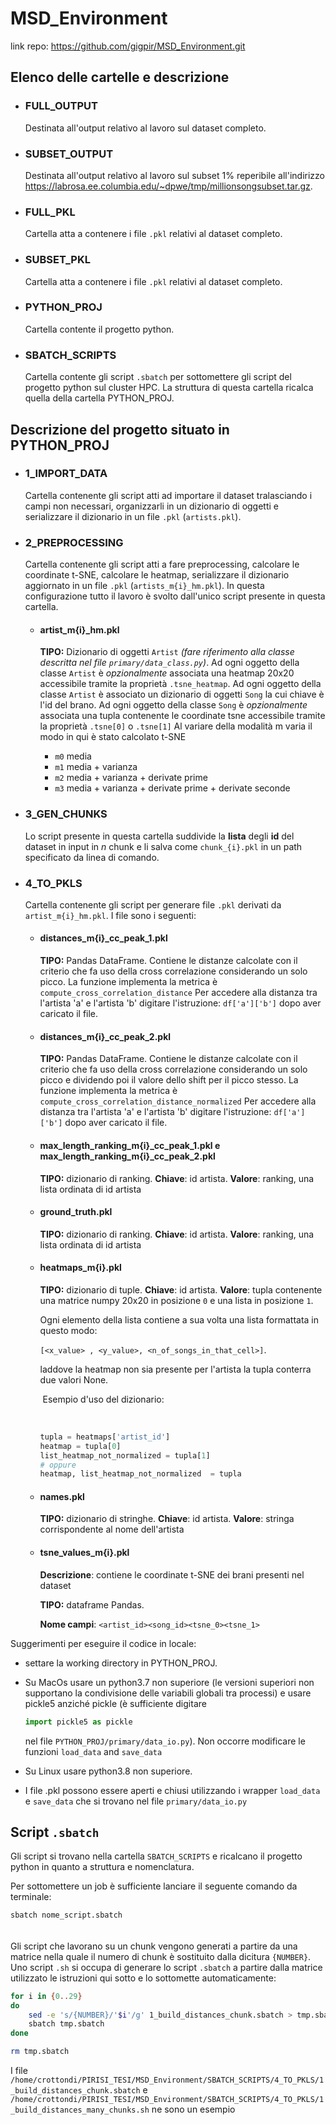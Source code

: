 # MSD_Environment

link repo: https://github.com/gigpir/MSD_Environment.git

## Elenco delle cartelle e descrizione

- ### FULL_OUTPUT 
  
  Destinata all'output relativo al lavoro sul dataset completo.
  
- ### SUBSET_OUTPUT
  
  Destinata all'output relativo al lavoro sul subset 1% reperibile all'indirizzo
  https://labrosa.ee.columbia.edu/~dpwe/tmp/millionsongsubset.tar.gz.
  
- ### FULL_PKL 
  
  Cartella atta a contenere i file `.pkl` relativi al dataset completo.
- ### SUBSET_PKL 
  
  Cartella atta a contenere i file `.pkl` relativi al dataset completo.
- ### PYTHON_PROJ 
  
  Cartella contente il progetto python.
- ### SBATCH_SCRIPTS 
  
  Cartella contente gli script `.sbatch` per sottomettere gli script del progetto
  python sul cluster HPC. La struttura di questa cartella ricalca quella della cartella 
  PYTHON_PROJ.

## Descrizione del progetto situato in PYTHON_PROJ

- ### 1_IMPORT_DATA
  
  Cartella contenente gli script atti ad importare il dataset tralasciando i campi non necessari, organizzarli in un dizionario
  di oggetti e serializzare il dizionario in un file `.pkl` (`artists.pkl`). 
  
- ### 2_PREPROCESSING

  Cartella contenente gli script atti a fare preprocessing, calcolare le coordinate t-SNE, calcolare le heatmap, 
  serializzare il dizionario aggiornato in un file `.pkl` (`artists_m{i}_hm.pkl`). In questa configurazione tutto il lavoro
  è svolto dall'unico script presente in questa cartella.

  - #### artist_m{i}_hm.pkl
    **TIPO:** Dizionario di oggetti `Artist` _(fare riferimento alla classe descritta nel file `primary/data_class.py`)_.
    Ad ogni oggetto della classe `Artist` è _opzionalmente_ associata una heatmap 20x20 accessibile tramite la proprietà `.tsne_heatmap`.
    Ad ogni oggetto della classe `Artist` è associato un dizionario di oggetti `Song` la cui chiave è l'id del brano.
    Ad ogni oggetto della classe `Song` è _opzionalmente_ associata una tupla contenente le coordinate tsne accessibile tramite la proprietà `.tsne[0]` o `.tsne[1]`
    Al variare della modalità m varia il modo in qui è stato calcolato t-SNE
    
    - `m0` media
    - `m1` media + varianza
    - `m2` media + varianza + derivate prime
    - `m3` media + varianza + derivate prime + derivate seconde  

- ### 3_GEN_CHUNKS
  
  Lo script presente in questa cartella suddivide la **lista** degli **id** del dataset in input 
  in _n_ chunk e li salva come `chunk_{i}.pkl` in un path specificato da linea di comando.
  
- ### 4_TO_PKLS
  
  Cartella contenente gli script per generare file `.pkl` derivati da `artist_m{i}_hm.pkl`.
  I file sono i seguenti:
  
  - #### distances_m{i}_cc_peak_1.pkl 
    **TIPO:** Pandas DataFrame.
    Contiene le distanze calcolate con il criterio
    che fa uso della cross correlazione considerando un solo picco.
    La funzione implementa la metrica è `compute_cross_correlation_distance`
    Per accedere alla distanza tra l'artista 'a' e l'artista 'b' digitare l'istruzione: `df['a']['b']` dopo aver caricato il file. 
  
  - #### distances_m{i}_cc_peak_2.pkl 
    **TIPO:** Pandas DataFrame.
    Contiene le distanze calcolate con il criterio
    che fa uso della cross correlazione considerando un solo picco e dividendo poi il valore dello shift per il picco stesso.
    La funzione implementa la metrica è `compute_cross_correlation_distance_normalized`
    Per accedere alla distanza tra l'artista 'a' e l'artista 'b' digitare l'istruzione: `df['a']['b']` dopo aver caricato il file.
  
  - #### max_length_ranking_m{i}\_cc_peak_1.pkl e max_length_ranking_m{i}_cc_peak_2.pkl
    **TIPO:** dizionario di ranking.
    **Chiave**: id artista.
    **Valore**: ranking, una lista ordinata di id artista 
    
  - #### ground_truth.pkl 
    **TIPO:** dizionario di ranking.
    **Chiave**: id artista.
    **Valore**: ranking, una lista ordinata di id artista 
  
  - #### heatmaps_m{i}.pkl
    **TIPO:** dizionario di tuple.
    **Chiave**: id artista.
    **Valore**: tupla contenente una matrice numpy 20x20 in posizione `0` e una lista in posizione `1`. 
    
    Ogni elemento della lista contiene a sua volta una lista formattata in questo modo: 
    
    `[<x_value> , <y_value>, <n_of_songs_in_that_cell>]`. 
    
     laddove la heatmap non sia presente per l'artista la tupla conterra due valori None.  
    
    ​	Esempio d'uso del dizionario: 
    
    ​	
    
    ```python
    tupla = heatmaps['artist_id']
    heatmap = tupla[0]
    list_heatmap_not_normalized = tupla[1]
    # oppure
    heatmap, list_heatmap_not_normalized  = tupla
    ```
    
  - #### names.pkl
    
    **TIPO:** dizionario di stringhe.
    **Chiave**: id artista.
    **Valore**: stringa corrispondente al nome dell'artista
    
  - #### tsne_values_m{i}.pkl
  
    **Descrizione**: contiene le coordinate t-SNE dei brani presenti nel dataset
  
    **TIPO:** dataframe Pandas.
  
    **Nome campi**: `<artist_id><song_id><tsne_0><tsne_1>`
  
    

Suggerimenti per eseguire il codice in locale: 

  - settare la working directory in PYTHON_PROJ.

  - Su MacOs usare un python3.7 non superiore (le versioni superiori non supportano la condivisione delle variabili globali tra processi) e usare pickle5 anziché pickle (è sufficiente digitare

    ```python
    import pickle5 as pickle
    ```

     nel file `PYTHON_PROJ/primary/data_io.py`). Non occorre modificare le funzioni `load_data` and `save_data`

  - Su Linux usare python3.8 non superiore.

  - I file .pkl possono essere aperti e chiusi utilizzando i wrapper `load_data` e `save_data` che si trovano nel file `primary/data_io.py`



## Script `.sbatch`

Gli script si trovano nella cartella `SBATCH_SCRIPTS` e ricalcano il progetto python in quanto a struttura e nomenclatura. 

Per sottomettere un job è sufficiente lanciare il seguente comando da terminale:

```bash
sbatch nome_script.sbatch
```

  ###### 

Gli script che lavorano su un chunk vengono generati a partire da una matrice nella quale il numero di chunk è sostituito dalla dicitura `{NUMBER}`. Uno script `.sh` si occupa di generare lo script  `.sbatch` a partire dalla matrice utilizzato le istruzioni qui sotto e lo sottomette automaticamente:

```bash
for i in {0..29}
do 
    sed -e 's/{NUMBER}/'$i'/g' 1_build_distances_chunk.sbatch > tmp.sbatch
    sbatch tmp.sbatch
done

rm tmp.sbatch
```

  I file `/home/crottondi/PIRISI_TESI/MSD_Environment/SBATCH_SCRIPTS/4_TO_PKLS/1_build_distances_chunk.sbatch` e `/home/crottondi/PIRISI_TESI/MSD_Environment/SBATCH_SCRIPTS/4_TO_PKLS/1_build_distances_many_chunks.sh` ne sono un esempio

